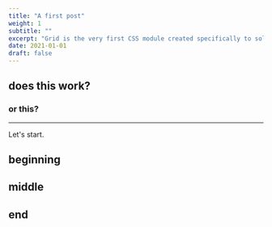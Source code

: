 ```yaml
---
title: "A first post"
weight: 1
subtitle: ""
excerpt: "Grid is the very first CSS module created specifically to solve the layout problems we’ve all been hacking our way around for as long as we’ve been making websites."
date: 2021-01-01
draft: false
---
```



## does this work?

### or this?

---

Let's start.

## beginning

## middle

## end

